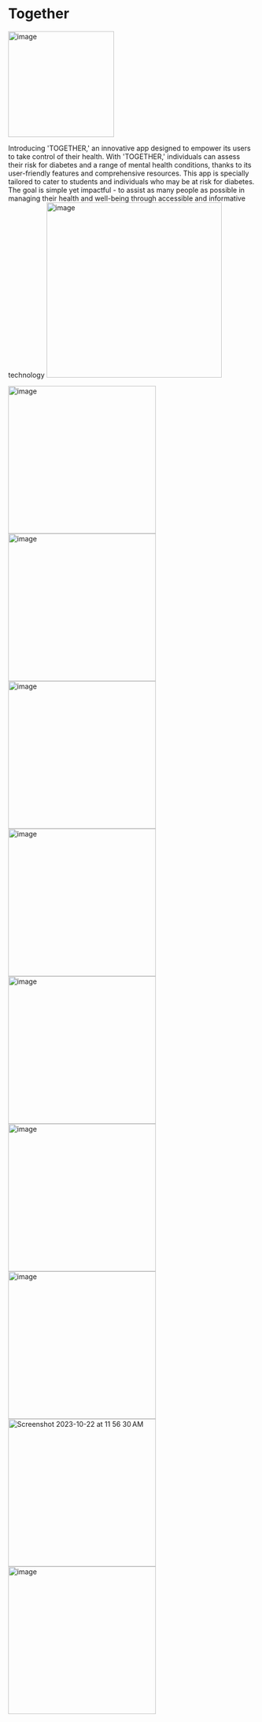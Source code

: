 # Together
<img width="215" alt="image" src="https://github.com/sila132/together/assets/146866209/05f7aedd-4a3d-4467-98fc-5dc676c4768d">

Introducing 'TOGETHER,' an innovative app designed to empower its users to take control of their health.
With 'TOGETHER,' individuals can assess their risk for diabetes and a range of mental health conditions, thanks to its user-friendly features and comprehensive resources. 
This app is specially tailored to cater to students and individuals who may be at risk for diabetes. 
The goal is simple yet impactful - to assist as many people as possible in managing their health and well-being through accessible and informative technology
<img width="356" alt="image" src="https://github.com/sila132/together/assets/146866209/56e9022d-3f05-4b74-9a69-c43413c884a4">

<img width="300" alt="image" src="https://github.com/sila132/together/assets/146866209/f82b3721-4b81-4b03-b917-afa24b47fcf1">

<img width="300" alt="image" src="https://github.com/sila132/together/assets/146866209/8e5e5de5-aa0b-48e9-9624-831de3235dae">

<img width="300" alt="image" src="https://github.com/sila132/together/assets/146866209/5a627dad-f975-44ad-90f4-c672f2af73ae">

<img width="300" alt="image" src="https://github.com/sila132/together/assets/146866209/2ea044fa-1cf3-4657-ab6d-19460f611c5a">

<img width="300" alt="image" src="https://github.com/sila132/together/assets/146866209/15de6904-d0b8-409e-8562-d6e54ceba934">

<img width="300" alt="image" src="https://github.com/sila132/together/assets/146866209/55c02acf-fee5-408f-81a2-d7302d24d2fe">

<img width="300" alt="image" src="https://github.com/sila132/together/assets/146866209/167e740d-bd7e-4200-9a2f-8ab428024ab6">

<img width="300" alt="Screenshot 2023-10-22 at 11 56 30 AM" src="https://github.com/sila132/together/assets/146866209/f3927c13-312e-447f-a5dd-48288d2f3f59">


<img width="300" alt="image" src="https://github.com/sila132/together/assets/146866209/edfb1601-c96b-4099-a832-8b40012efedf">








